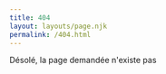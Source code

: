```yaml
---
title: 404
layout: layouts/page.njk
permalink: /404.html
---
```

Désolé, la page demandée n'existe pas
